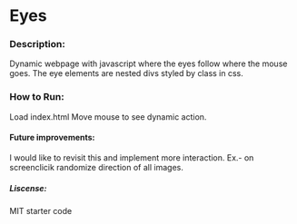 # Eyes
### Description:
Dynamic webpage with javascript where the eyes follow where the mouse goes.
The eye elements are nested divs styled by class in css. 
### How to Run:
Load index.html
Move mouse to see dynamic action.
#### Future improvements:
I would like to revisit this and implement more interaction. 
Ex.- on screenclicik randomize direction of all images.
##### Liscense:
MIT starter code